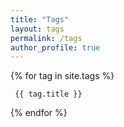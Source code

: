 ```yaml
---
title: "Tags"
layout: tags
permalink: /tags
author_profile: true
---
```


  {% for tag in site.tags %}

     {{ tag.title }}

  {% endfor %}
